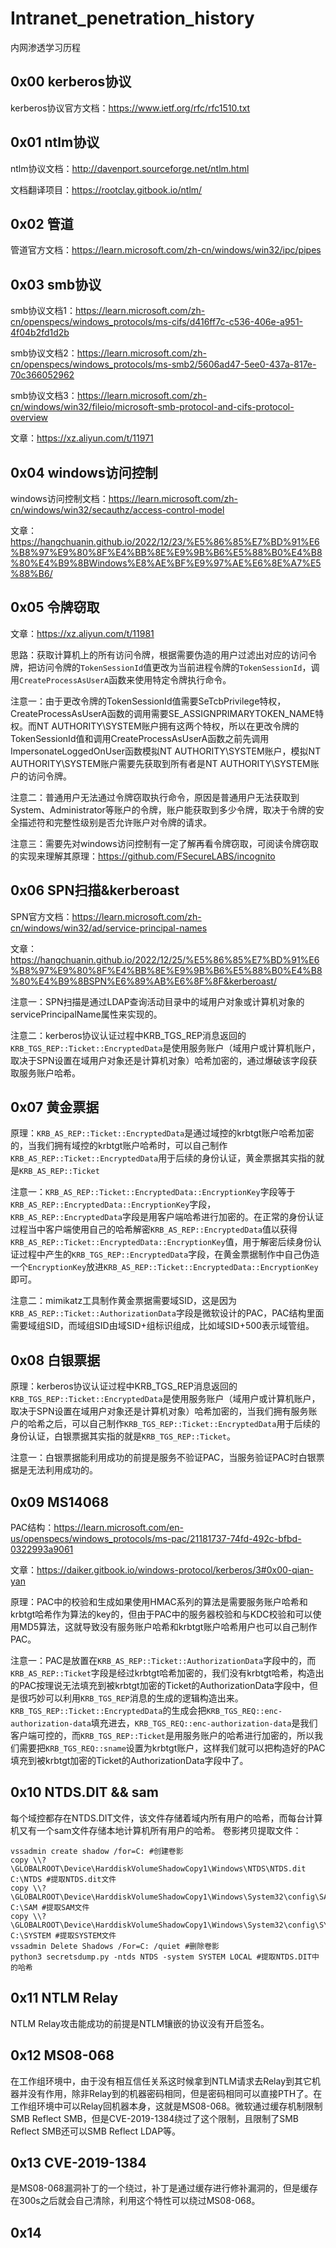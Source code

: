 # Intranet_penetration_history
内网渗透学习历程

## 0x00 kerberos协议
kerberos协议官方文档：https://www.ietf.org/rfc/rfc1510.txt
## 0x01 ntlm协议
ntlm协议文档：http://davenport.sourceforge.net/ntlm.html

文档翻译项目：https://rootclay.gitbook.io/ntlm/
## 0x02 管道
管道官方文档：https://learn.microsoft.com/zh-cn/windows/win32/ipc/pipes
## 0x03 smb协议
smb协议文档1：https://learn.microsoft.com/zh-cn/openspecs/windows_protocols/ms-cifs/d416ff7c-c536-406e-a951-4f04b2fd1d2b

smb协议文档2：https://learn.microsoft.com/zh-cn/openspecs/windows_protocols/ms-smb2/5606ad47-5ee0-437a-817e-70c366052962

smb协议文档3：https://learn.microsoft.com/zh-cn/windows/win32/fileio/microsoft-smb-protocol-and-cifs-protocol-overview

文章：https://xz.aliyun.com/t/11971
## 0x04 windows访问控制
windows访问控制文档：https://learn.microsoft.com/zh-cn/windows/win32/secauthz/access-control-model

文章：https://hangchuanin.github.io/2022/12/23/%E5%86%85%E7%BD%91%E6%B8%97%E9%80%8F%E4%BB%8E%E9%9B%B6%E5%88%B0%E4%B8%80%E4%B9%8BWindows%E8%AE%BF%E9%97%AE%E6%8E%A7%E5%88%B6/
## 0x05 令牌窃取
文章：https://xz.aliyun.com/t/11981

思路：获取计算机上的所有访问令牌，根据需要伪造的用户过滤出对应的访问令牌，把访问令牌的`TokenSessionId`值更改为当前进程令牌的`TokenSessionId`，调用`CreateProcessAsUserA`函数来使用特定令牌执行命令。

注意一：由于更改令牌的TokenSessionId值需要SeTcbPrivilege特权，CreateProcessAsUserA函数的调用需要SE_ASSIGNPRIMARYTOKEN_NAME特权。而NT AUTHORITY\SYSTEM账户拥有这两个特权，所以在更改令牌的TokenSessionId值和调用CreateProcessAsUserA函数之前先调用ImpersonateLoggedOnUser函数模拟NT AUTHORITY\SYSTEM账户，模拟NT AUTHORITY\SYSTEM账户需要先获取到所有者是NT AUTHORITY\SYSTEM账户的访问令牌。

注意二：普通用户无法通过令牌窃取执行命令，原因是普通用户无法获取到System、Administrator等账户的令牌，账户能获取到多少令牌，取决于令牌的安全描述符和完整性级别是否允许账户对令牌的请求。

注意三：需要先对windows访问控制有一定了解再看令牌窃取，可阅读令牌窃取的实现来理解其原理：https://github.com/FSecureLABS/incognito

## 0x06 SPN扫描&kerberoast
SPN官方文档：https://learn.microsoft.com/zh-cn/windows/win32/ad/service-principal-names

文章：https://hangchuanin.github.io/2022/12/25/%E5%86%85%E7%BD%91%E6%B8%97%E9%80%8F%E4%BB%8E%E9%9B%B6%E5%88%B0%E4%B8%80%E4%B9%8BSPN%E6%89%AB%E6%8F%8F&kerberoast/

注意一：SPN扫描是通过LDAP查询活动目录中的域用户对象或计算机对象的servicePrincipalName属性来实现的。

注意二：kerberos协议认证过程中KRB_TGS_REP消息返回的`KRB_TGS_REP::Ticket::EncryptedData`是使用服务账户（域用户或计算机账户，取决于SPN设置在域用户对象还是计算机对象）哈希加密的，通过爆破该字段获取服务账户哈希。

## 0x07 黄金票据
原理：`KRB_AS_REP::Ticket::EncryptedData`是通过域控的krbtgt账户哈希加密的，当我们拥有域控的krbtgt账户哈希时，可以自己制作`KRB_AS_REP::Ticket::EncryptedData`用于后续的身份认证，黄金票据其实指的就是`KRB_AS_REP::Ticket`

注意一：`KRB_AS_REP::Ticket::EncryptedData::EncryptionKey`字段等于`KRB_AS_REP::EncryptedData::EncryptionKey`字段，`KRB_AS_REP::EncryptedData`字段是用客户端哈希进行加密的。在正常的身份认证过程当中客户端使用自己的哈希解密`KRB_AS_REP::EncryptedData`值以获得`KRB_AS_REP::Ticket::EncryptedData::EncryptionKey`值，用于解密后续身份认证过程中产生的`KRB_TGS_REP::EncryptedData`字段，在黄金票据制作中自己伪造一个`EncryptionKey`放进`KRB_AS_REP::Ticket::EncryptedData::EncryptionKey`即可。

注意二：mimikatz工具制作黄金票据需要域SID，这是因为`KRB_AS_REP::Ticket::AuthorizationData`字段是微软设计的PAC，PAC结构里面需要域组SID，而域组SID由域SID+组标识组成，比如域SID+500表示域管组。

## 0x08 白银票据
原理：kerberos协议认证过程中KRB_TGS_REP消息返回的`KRB_TGS_REP::Ticket::EncryptedData`是使用服务账户（域用户或计算机账户，取决于SPN设置在域用户对象还是计算机对象）哈希加密的，当我们拥有服务账户的哈希之后，可以自己制作`KRB_TGS_REP::Ticket::EncryptedData`用于后续的身份认证，白银票据其实指的就是`KRB_TGS_REP::Ticket`。

注意一：白银票据能利用成功的前提是服务不验证PAC，当服务验证PAC时白银票据是无法利用成功的。

## 0x09 MS14068
PAC结构：https://learn.microsoft.com/en-us/openspecs/windows_protocols/ms-pac/21181737-74fd-492c-bfbd-0322993a9061

文章：https://daiker.gitbook.io/windows-protocol/kerberos/3#0x00-qian-yan

原理：PAC中的校验和生成如果使用HMAC系列的算法是需要服务账户哈希和krbtgt哈希作为算法的key的，但由于PAC中的服务器校验和与KDC校验和可以使用MD5算法，这就导致没有服务账户哈希和krbtgt账户哈希用户也可以自己制作PAC。

注意一：PAC是放置在`KRB_AS_REP::Ticket::AuthorizationData`字段中的，而`KRB_AS_REP::Ticket`字段是经过krbtgt哈希加密的，我们没有krbtgt哈希，构造出的PAC按理说无法填充到被krbtgt加密的Ticket的AuthorizationData字段中，但是很巧妙可以利用`KRB_TGS_REP`消息的生成的逻辑构造出来。`KRB_TGS_REP::Ticket::EncryptedData`的生成会把`KRB_TGS_REQ::enc-authorization-data`填充进去，`KRB_TGS_REQ::enc-authorization-data`是我们客户端可控的，而`KRB_TGS_REP::Ticket`是用服务账户的哈希进行加密的，所以我们需要把`KRB_TGS_REQ::sname`设置为krbtgt账户，这样我们就可以把构造好的PAC填充到被krbtgt加密的Ticket的AuthorizationData字段中了。

## 0x10 NTDS.DIT && sam
每个域控都存在NTDS.DIT文件，该文件存储着域内所有用户的哈希，而每台计算机又有一个sam文件存储本地计算机所有用户的哈希。
卷影拷贝提取文件：
```
vssadmin create shadow /for=C: #创建卷影
copy \\?\GLOBALROOT\Device\HarddiskVolumeShadowCopy1\Windows\NTDS\NTDS.dit C:\NTDS #提取NTDS.dit文件
copy \\?\GLOBALROOT\Device\HarddiskVolumeShadowCopy1\Windows\System32\config\SAM C:\SAM #提取SAM文件
copy \\?\GLOBALROOT\Device\HarddiskVolumeShadowCopy1\Windows\System32\config\SYSTEM C:\SYSTEM #提取SYSTEM文件
vssadmin Delete Shadows /For=C: /quiet #删除卷影
python3 secretsdump.py -ntds NTDS -system SYSTEM LOCAL #提取NTDS.DIT中的哈希
```

## 0x11 NTLM Relay
NTLM Relay攻击能成功的前提是NTLM镶嵌的协议没有开启签名。


## 0x12 MS08-068
在工作组环境中，由于没有相互信任关系这时候拿到NTLM请求去Relay到其它机器并没有作用，除非Relay到的机器密码相同，但是密码相同可以直接PTH了。在工作组环境中可以Relay回机器本身，这就是MS08-068。微软通过缓存机制限制SMB Reflect SMB，但是CVE-2019-1384绕过了这个限制，且限制了SMB Reflect SMB还可以SMB Reflect LDAP等。

## 0x13 CVE-2019-1384
是MS08-068漏洞补丁的一个绕过，补丁是通过缓存进行修补漏洞的，但是缓存在300s之后就会自己清除，利用这个特性可以绕过MS08-068。

## 0x14 
